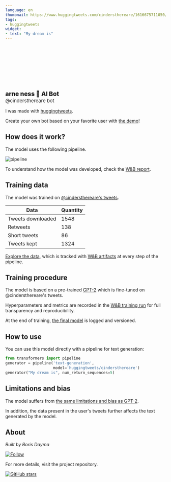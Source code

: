 ```yaml
---
language: en
thumbnail: https://www.huggingtweets.com/cindersthereare/1616675711050/predictions.png
tags:
- huggingtweets
widget:
- text: "My dream is"
---
```


<div>
<div style="width: 132px; height:132px; border-radius: 50%; background-size: cover; background-image: url('https://pbs.twimg.com/profile_images/1373682632286896133/ejdKO_bO_400x400.jpg')">
</div>
<div style="margin-top: 8px; font-size: 19px; font-weight: 800">arne ness 🤖 AI Bot </div>
<div style="font-size: 15px">@cindersthereare bot</div>
</div>

I was made with [huggingtweets](https://github.com/borisdayma/huggingtweets).

Create your own bot based on your favorite user with [the demo](https://colab.research.google.com/github/borisdayma/huggingtweets/blob/master/huggingtweets-demo.ipynb)!

## How does it work?

The model uses the following pipeline.

![pipeline](https://github.com/borisdayma/huggingtweets/blob/master/img/pipeline.png?raw=true)

To understand how the model was developed, check the [W&B report](https://wandb.ai/wandb/huggingtweets/reports/HuggingTweets-Train-a-Model-to-Generate-Tweets--VmlldzoxMTY5MjI).

## Training data

The model was trained on [@cindersthereare's tweets](https://twitter.com/cindersthereare).

| Data | Quantity |
| --- | --- |
| Tweets downloaded | 1548 |
| Retweets | 138 |
| Short tweets | 86 |
| Tweets kept | 1324 |

[Explore the data](https://wandb.ai/wandb/huggingtweets/runs/1gmybfyv/artifacts), which is tracked with [W&B artifacts](https://docs.wandb.com/artifacts) at every step of the pipeline.

## Training procedure

The model is based on a pre-trained [GPT-2](https://huggingface.co/gpt2) which is fine-tuned on @cindersthereare's tweets.

Hyperparameters and metrics are recorded in the [W&B training run](https://wandb.ai/wandb/huggingtweets/runs/1aog9e99) for full transparency and reproducibility.

At the end of training, [the final model](https://wandb.ai/wandb/huggingtweets/runs/1aog9e99/artifacts) is logged and versioned.

## How to use

You can use this model directly with a pipeline for text generation:

```python
from transformers import pipeline
generator = pipeline('text-generation',
                     model='huggingtweets/cindersthereare')
generator("My dream is", num_return_sequences=5)
```

## Limitations and bias

The model suffers from [the same limitations and bias as GPT-2](https://huggingface.co/gpt2#limitations-and-bias).

In addition, the data present in the user's tweets further affects the text generated by the model.

## About

*Built by Boris Dayma*

[![Follow](https://img.shields.io/twitter/follow/borisdayma?style=social)](https://twitter.com/intent/follow?screen_name=borisdayma)

For more details, visit the project repository.

[![GitHub stars](https://img.shields.io/github/stars/borisdayma/huggingtweets?style=social)](https://github.com/borisdayma/huggingtweets)
